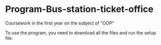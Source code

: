 # Program-Bus-station-ticket-office
Coursework in the first year on the subject of "OOP"

To use the program, you need to download all the files and run the setup file.
